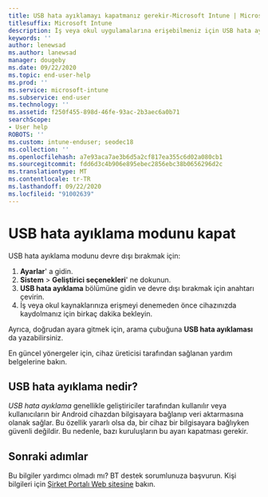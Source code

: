 ```yaml
---
title: USB hata ayıklamayı kapatmanız gerekir-Microsoft Intune | Microsoft Docs
titlesuffix: Microsoft Intune
description: İş veya okul uygulamalarına erişebilmeniz için USB hata ayıklamayı devre dışı bırakma hakkında bilgi edinin.
keywords: ''
author: lenewsad
ms.author: lanewsad
manager: dougeby
ms.date: 09/22/2020
ms.topic: end-user-help
ms.prod: ''
ms.service: microsoft-intune
ms.subservice: end-user
ms.technology: ''
ms.assetid: f250f455-898d-46fe-93ac-2b3aec6a0b71
searchScope:
- User help
ROBOTS: ''
ms.custom: intune-enduser; seodec18
ms.collection: ''
ms.openlocfilehash: a7e93aca7ae3b6d5a2cf817ea355c6d02a080cb1
ms.sourcegitcommit: fdd6d3c4b906e895ebec2856ebc38b0656296d2c
ms.translationtype: MT
ms.contentlocale: tr-TR
ms.lasthandoff: 09/22/2020
ms.locfileid: "91002639"
---
```

# <a name="turn-off-usb-debugging-mode"></a>USB hata ayıklama modunu kapat 

USB hata ayıklama modunu devre dışı bırakmak için:  
1. **Ayarlar**' a gidin.
2. **Sistem**  >  **Geliştirici seçenekleri**' ne dokunun. 
2. **USB hata ayıklama** bölümüne gidin ve devre dışı bırakmak için anahtarı çevirin. 
3. İş veya okul kaynaklarınıza erişmeyi denemeden önce cihazınızda kaydolmanız için birkaç dakika bekleyin.  

Ayrıca, doğrudan ayara gitmek için, arama çubuğuna **USB hata ayıklaması** da yazabilirsiniz.  

En güncel yönergeler için, cihaz üreticisi tarafından sağlanan yardım belgelerine bakın.  

## <a name="what-is-usb-debugging"></a>USB hata ayıklama nedir?  

_USB hata ayıklama_ genellikle geliştiriciler tarafından kullanılır veya kullanıcıların bir Android cihazdan bilgisayara bağlanıp veri aktarmasına olanak sağlar. Bu özellik yararlı olsa da, bir cihaz bir bilgisayara bağlıyken güvenli değildir. Bu nedenle, bazı kuruluşların bu ayarı kapatması gerekir.  

## <a name="next-steps"></a>Sonraki adımlar  
Bu bilgiler yardımcı olmadı mı? BT destek sorumlunuza başvurun. Kişi bilgileri için [Şirket Portalı Web sitesine](https://go.microsoft.com/fwlink/?linkid=2010980) bakın.

